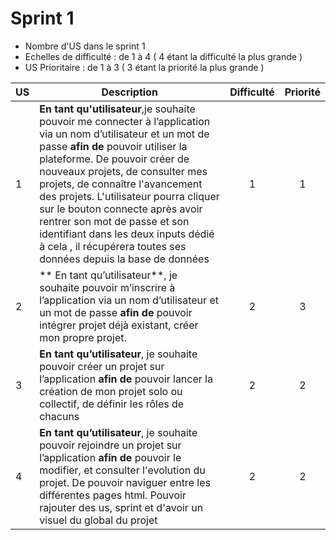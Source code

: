 # Sprint 1

* Nombre d'US dans le sprint 1
* Echelles de difficulté   : de 1 à 4 ( 4 étant la difficulté la plus grande )
* US Prioritaire : de 1 à 3 ( 3 étant la priorité la plus grande )


| US    | Description                                                  | Difficulté | Priorité |
| ----- | ------------------------------------------------------------ | :--------: | :------: |
| 1  | **En tant qu'utilisateur**,je souhaite pouvoir me connecter à l’application via un nom d’utilisateur et un mot de passe **afin de** pouvoir utiliser la plateforme. De pouvoir créer de nouveaux projets, de consulter mes projets, de connaître l'avancement des projets. L'utilisateur pourra cliquer sur le bouton connecte après avoir rentrer son mot de passe et son identifiant dans les deux inputs dédié à cela , il récupérera toutes ses données depuis la base de données|     1      |   1    |
| 2  | ** En tant qu’utilisateur**, je souhaite pouvoir m’inscrire à l’application via un nom d’utilisateur et un mot de passe **afin de** pouvoir intégrer projet déjà existant, créer mon propre projet. |     2      |   3   |
| 3  | **En tant qu’utilisateur**, je souhaite pouvoir créer un projet sur l’application **afin de** pouvoir lancer la création de mon projet solo ou collectif, de définir les rôles de chacuns |     2      |   2   |
| 4  | **En tant qu’utilisateur**, je souhaite pouvoir rejoindre un projet sur l’application **afin de** pouvoir le modifier, et consulter l'evolution du projet. De pouvoir naviguer entre les différentes pages html. Pouvoir rajouter des us, sprint et d'avoir un visuel du global du projet|     2      |    2  |
